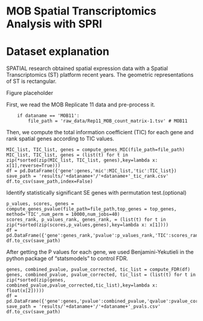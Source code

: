 # MOB Spatial Transcriptomics Analysis with SPRI

# Dataset explanation

SPATIAL research obtained spatial expression data with a Spatial Transcriptomics (ST) platform recent years. The geometric representations of ST is rectangular. 

Figure placeholder

First, we read the MOB Replicate 11 data and pre-process it.

```{r, mob-qc, fig.width=8, fig.height=3}
    if dataname == 'MOB11':
        file_path = 'raw_data/Rep11_MOB_count_matrix-1.tsv' # MOB11
```

Then, we compute the total information coefficient (TIC) for each gene and rank spatial genes according to TIC values.

```{r, mob-spatially-unaware, fig.width=8, fig.height=4}
MIC_list, TIC_list, genes = compute_genes_MIC(file_path=file_path)
MIC_list, TIC_list, genes = (list(t) for t in zip(*sorted(zip(MIC_list, TIC_list, genes),key=lambda x: x[1],reverse=True)))
df = pd.DataFrame({'gene':genes,'mic':MIC_list,'tic':TIC_list})
save_path = 'results/'+dataname+'/'+dataname+'_tic_rank.csv'
df.to_csv(save_path,index=False)

```

Identify statistically significant SE genes with permutation test.(optional)

```{r, mob-diff-gexp}
p_values, scores, genes = compute_genes_pvalue(file_path=file_path,top_genes = top_genes, method='TIC',num_perm = 10000,num_jobs=40)
scores_rank, p_values_rank, genes_rank, = (list(t) for t in zip(*sorted(zip(scores,p_values,genes),key=lambda x: x[1])))
df = pd.DataFrame({'gene':genes_rank,'pvalue':p_values_rank,'TIC':scores_rank})
df.to_csv(save_path)
```

After getting the P values for each gene, we used Benjamini-Yekutieli in the python package of “statsmodels” to control FDR.

```{r, mob-diff-gexp-plot, fig.width=4, fig.height=4}
genes, combined_pvalue, pvalue_corrected, tic_list = compute_FDR(df)
genes, combined_pvalue, pvalue_corrected, tic_list = (list(t) for t in zip(*sorted(zip(genes, combined_pvalue,pvalue_corrected,tic_list),key=lambda x: float(x[2]))))
df = pd.DataFrame({'gene':genes,'pvalue':combined_pvalue,'qvalue':pvalue_corrected,'TIC':tic_list})
save_path = 'results/'+dataname+'/'+dataname+'_pvals.csv'
df.to_csv(save_path)
```
